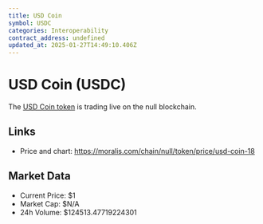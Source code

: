 ```yaml
---
title: USD Coin
symbol: USDC
categories: Interoperability
contract_address: undefined
updated_at: 2025-01-27T14:49:10.406Z
---
```


# USD Coin (USDC)
The [USD Coin token](https://moralis.com/chain/null/token/price/usd-coin-18) is trading live on the null blockchain.

## Links
- Price and chart: https://moralis.com/chain/null/token/price/usd-coin-18

## Market Data
- Current Price: $1
- Market Cap: $N/A
- 24h Volume: $124513.47719224301

